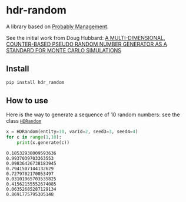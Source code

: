 hdr-random
================

<!-- WARNING: THIS FILE WAS AUTOGENERATED! DO NOT EDIT! -->

A library based on [Probably
Management](https://www.probabilitymanagement.org/hdr).

See the initial work from Doug Hubbard: [A MULTI-DIMENSIONAL,
COUNTER-BASED PSEUDO RANDOM NUMBER GENERATOR AS A STANDARD FOR MONTE
CARLO SIMULATIONS](https://www.informs-sim.org/wsc19papers/339.pdf)

## Install

``` sh
pip install hdr_random
```

## How to use

Here is the way to generate a sequence of 10 random numbers: see the
class
[`HDRandom`](https://chrphb.github.io/hdr-random/core.html#hdrandom)

``` python
x = HDRandom(entity=10, varId=2, seed3=3, seed4=4)
for c in range(1,10):
    print(x.generate(c))
```

    0.18532938009593636
    0.9937039703363553
    0.09836426738183945
    0.7941507144132629
    0.7279702170053497
    0.03101965703535825
    0.41562155552674085
    0.06352685287129134
    0.8691775795305148
